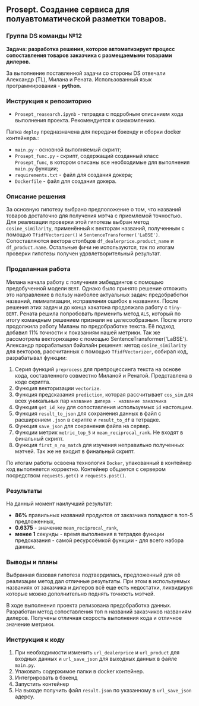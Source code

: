 ## Prosept. Cоздание сервиса для полуавтоматической разметки товаров.

### Группа DS команды №12 

**Задача: разработка решения, которое автоматизирует процесс сопоставления товаров заказчика с размещаемыми товарами дилеров.**

За выполнение поставленной задачи со стороны DS отвечали Александр (TL), Милана и Рената. Использованный язык программирования - **python**.

### Инструкция к репозиторию

* `Prosept_reasearch.ipynb` - тетрадка с подробным описанием хода выполнения проекта. Рекомендуется к ознакомлению.
  
Папка `deploy` предназначена для передачи бэкенду и сборки docker контейнера.:
* `main.py` - основной выполняемый скрипт;
* `Prosept_func.py` - скрипт, содержащий созданный класс `Prosept_func`, в котором описаны все необходимые для выполнения `main.py` функции;
* `requirements.txt` - файл для создания докера;
* `Dockerfile` - файл для создания докера.

### Описание решения

За основную гипотезу выбрано предположение о том, что названий товаров достаточно для получения мэтча с приемлемой точностью. Для реализации проверки этой гипотезы выбран метод `cosine_similarity`, применённый к векторам названий, полученным с помощью `TfidfVectorizer()` и `SentenceTransformer('LaBSE')`. Сопоставляются вектора столбцов `df_dealerprice.product_name` и `df_product.name`. Остальные фичи не используются, так по итогам проверки гипотезы получен удовлетворительный результат.

### Проделанная работа

Милана начала работу с получения эмбеддингов с помощью предобученной модели `BERT`. Однако было принято решение отложить это направление в пользу наиболее актуальных задач: предобработки названий, лемматизации, исправления ошибок в названиях. После решения этих задач и до конца хакатона  продолжала работу с `tiny-BERT`. Рената решила попробовать применить метод `ALS`, который по итогу командным решением признали не целесообразным. После этого продолжила работу Миланы по предобработке текста. Её подход добавил 11% точности к показаниям нашей метрики. Так же рассмотрела векторихацию с помощью SentenceTransformer('LaBSE'). Александр прорабатывал бэйзлайн решения: метод `cosine_similarity` для векторов, рассчитанных с помощью `TfidfVectorizer`, собирал код, разрабатывал функции:
1. Серия функций `preprocess` для препроцессинга текста на основе кода, составленного совместно Миланой и Ренатой. Представлена в коде скрипта.
2. Функция векторизации `vectorize`.
3. Функция предсказания `prediction`, которая рассчитывает `cos_sim` для всех уникальных пар `название дилера - название заказчика`
4. Функция `get_id_key` для сопоставления используемых `id` настоящим.
5. Функция `result_to_json` для сохранения данных в файл с расширением `.json` в скрипте и `result_to_df` в тетрадке.
6. Функция `save_json` для сохранения файла на сервер.
7. Функции метрик `metric_top_5` и `mean_reciprocal_rank`. Не входят в финальный скрипт.
8. Функция `first_n_no_match` для изучения неправильно полученных мэтчей. Так же не входит в финальный скрипт.

По итогам работы освоена технология `Docker`, упакованный в контейнер код выполняется корректно. Контейнер общается с сервером посредством `requests.get()` и `requests.post()`.

### Результаты

На данный момент наилучший результат: 
- **86%** правильных названий продуктов от заказчика попадают в топ-5 предложенных, <br>
- **0.6375** - значение `mean_reciprocal_rank`, <br>
- **менее 1** секунды - время выполнения в тетрадке функции предсказания - самой ресурсоёмкой функции - для всего набора данных.

### Выводы и планы

Выбранная базовая гипотеза подтвердилась, предложенный для её реализации метод дал отличные результаты. При этом в используемых названиях от заказчика и дилеров всё еще есть недостатки, ликвидируя которые можно дополнительно поднять точность мэтчей.

В ходе выполнения проекта релизована предобработка данных. Разработан метод сопоставления топ n названий заказчиков названиям дилеров. Получены отличная скорость выполнения кода и отличное значение метрики.

### Инструкция к коду

1. При необходимости изменить `url_dealerprice` и `url_product` для входных данных и `url_save_json` для выходных данных в файле `main.py`.
2. Упаковать содержимое папки в docker контейнер.
3. Интегрировать в бэкенд
4. Запустить контейнер
5. На выходе получить файл `result.json` по указанному в `url_save_json` адерсу.
